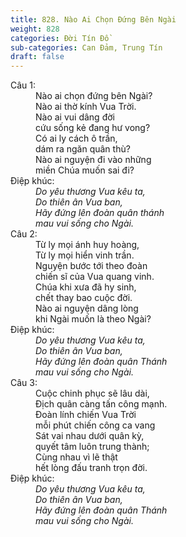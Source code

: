 ```yaml
---
title: 828. Nào Ai Chọn Đứng Bên Ngài
weight: 828
categories: Đời Tín Đồ
sub-categories: Can Đảm, Trung Tín
draft: false
---
```

<dl><dt>Câu 1:</dt><dd data-verse="1">Nào ai chọn đứng bên Ngài? <br/>Nào ai thờ kính Vua Trời. <br/>Nào ai vui dâng đời <br/>cứu sống kẻ đang hư vong? <br/>Có ai ly cách ô trần, <br/>dám ra ngăn quân thù? <br/>Nào ai nguyện đi vào những <br/>miền Chúa muốn sai đi? </dd><dt>Điệp khúc:</dt><dd data-chorus="1"><em>Do yêu thương Vua kêu ta, <br/>Do thiên ân Vua ban, <br/>Hãy đứng lên đoàn quân thánh <br/>mau vui sống cho Ngài. </em></dd><dt>Câu 2:</dt><dd data-verse="2">Từ ly mọi ánh huy hoàng, <br/>Từ ly mọi hiển vinh trần. <br/>Nguyện bước tới theo đoàn <br/>chiến sĩ của Vua quang vinh. <br/>Chúa khi xưa đã hy sinh, <br/>chết thay bao cuộc đời. <br/>Nào ai nguyện dâng lòng <br/>khi Ngài muốn là theo Ngài? </dd><dt>Điệp khúc:</dt><dd data-chorus="1"><em>Do yêu thương Vua kêu ta, <br/>Do thiên ân Vua ban, <br/>Hãy đứng lên đoàn quân Thánh <br/>mau vui sống cho Ngài. </em></dd><dt>Câu 3:</dt><dd data-verse="3">Cuộc chinh phục sẽ lâu dài, <br/>Địch quân càng tấn công mạnh. <br/>Đoàn lính chiến Vua Trời <br/>mỗi phút chiến công ca vang <br/>Sát vai nhau dưới quân kỳ, <br/>quyết tâm luôn trung thành; <br/>Cùng nhau vì lẽ thật <br/>hết lòng đấu tranh trọn đời. </dd><dt>Điệp khúc:</dt><dd data-chorus="1"><em>Do yêu thương Vua kêu ta, <br/>Do thiên ân Vua ban, <br/>Hãy đứng lên đoàn quân Thánh <br/>mau vui sống cho Ngài. </em></dd></dl>
